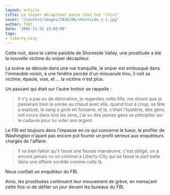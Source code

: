 ```yaml
---
layout: article
title: Le sniper décapiteur passe chez les "chics"
cover: "/content/images/2016/06/shoreside_a_1.jpg"
author: fxbt
date: '2002-11-22 23:00:00'
tags:
- liberty-city
---
```


Cette nuit, dans le calme paisible de Shoreside Valley, une prostituée a été la nouvelle victime du sniper décapiteur.

La scène se déroule dans une rue tranquille, le sniper est embusqué dans l'immeuble voisin, à une fenêtre percée d'un minuscule trou, il voit sa victime, épaule, vise, et ... la victime n'est plus.

Un passant qui était sur l'autre trottoir se rappelle :

> Il n'y a pas eu de détonation, je regardais cette fille, me disant que je passerais bien la soirée au chaud avec elle, quand tout à coup, sa tête a explosé, le sang a giclé en fontaine, et là, c'était l'hystérie, des gens ont couru dans tout les sens, j'ai vu des jeunes gens se précipiter sur le cadavre pour lui voler son argent.

Le FBI est toujours dans l'impasse en ce qui concerne le tueur, le profiler de Washington n'ayant pas encore put fournir un profil sérieux aux enquêteurs chargés de l'affaire.

> Il va bien falloir qu'il fasse une fausse manœuvre, c'est obligé, on a encore jamais vu un criminel à Liberty-City qui se fasse la part belle dans une affaire sordide comme celle là.

Nous confiait un enquêteur du FBI.

Ainsi, les prostituées continuent leur mouvement de grève, en menaçant cette fois-ci de défiler un jour devant les bureaux du FBI.